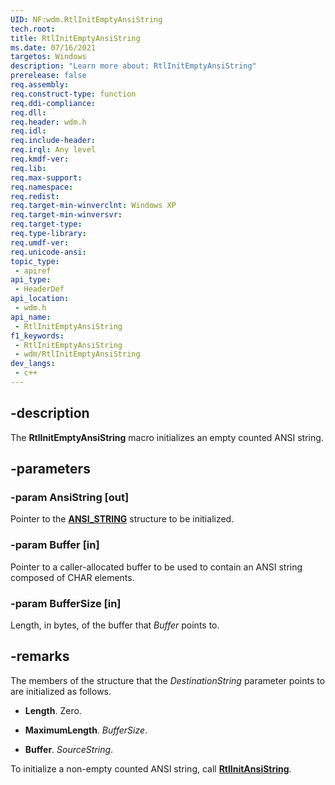 ```yaml
---
UID: NF:wdm.RtlInitEmptyAnsiString
tech.root: 
title: RtlInitEmptyAnsiString
ms.date: 07/16/2021
targetos: Windows
description: "Learn more about: RtlInitEmptyAnsiString"
prerelease: false
req.assembly: 
req.construct-type: function
req.ddi-compliance: 
req.dll: 
req.header: wdm.h
req.idl: 
req.include-header: 
req.irql: Any level
req.kmdf-ver: 
req.lib: 
req.max-support: 
req.namespace: 
req.redist: 
req.target-min-winverclnt: Windows XP
req.target-min-winversvr: 
req.target-type: 
req.type-library: 
req.umdf-ver: 
req.unicode-ansi: 
topic_type:
 - apiref
api_type:
 - HeaderDef
api_location:
 - wdm.h
api_name:
 - RtlInitEmptyAnsiString
f1_keywords:
 - RtlInitEmptyAnsiString
 - wdm/RtlInitEmptyAnsiString
dev_langs:
 - c++
---
```


## -description

The **RtlInitEmptyAnsiString** macro initializes an empty counted ANSI string.

## -parameters

### -param AnsiString [out]


Pointer to the [**ANSI_STRING**](/windows/win32/api/ntdef/ns-ntdef-string) structure to be initialized.

### -param Buffer [in]


Pointer to a caller-allocated buffer to be used to contain an ANSI string composed of CHAR elements.

### -param BufferSize [in]


Length, in bytes, of the buffer that _Buffer_ points to.

## -remarks

The members of the structure that the _DestinationString_ parameter points to are initialized as follows.

*   **Length**. Zero.

*   **MaximumLength**. _BufferSize_.

*   **Buffer**. _SourceString_.

To initialize a non-empty counted ANSI string, call [**RtlInitAnsiString**](./nf-wdm-rtlinitansistring.md).
